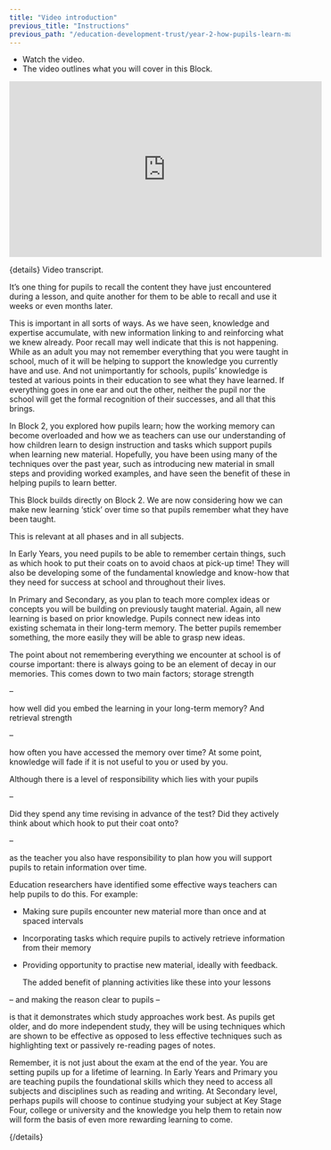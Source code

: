 ```yaml
---
title: "Video introduction"
previous_title: "Instructions"
previous_path: "/education-development-trust/year-2-how-pupils-learn-making-it-stick/intro-ect-instructions"
---
```


- Watch the video.
- The video outlines what you will cover in this Block.

<iframe width="560" height="315" src="https://www.youtube.com/embed/14VyqJ4vAsk" title="8.1b - Video introduction to the Block - YouTube" frameborder="0" allow="accelerometer; autoplay; clipboard-write; encrypted-media; gyroscope; picture-in-picture; web-share" allowfullscreen></iframe>

{details}
Video transcript.


  It’s one thing for pupils to recall the content they have just encountered
  during a lesson, and quite another for them to be able to recall and use it
  weeks or even months later.



  This is important in all sorts of ways. As we have seen, knowledge and
  expertise accumulate, with new information linking to and reinforcing what we
  knew already. Poor recall may well indicate that this is not happening. While
  as an adult you may not remember everything that you were taught in school,
  much of it will be helping to support the knowledge you currently have and
  use. And not unimportantly for schools, pupils’ knowledge is tested at various
  points in their education to see what they have learned. If everything goes in
  one ear and out the other, neither the pupil nor the school will get the
  formal recognition of their successes, and all that this brings.



  In Block 2, you explored how pupils learn; how the working memory can become
  overloaded and how we as teachers can use our understanding of how children
  learn to design instruction and tasks which support pupils when learning new
  material. Hopefully, you have been using many of the techniques over the past
  year, such as introducing new material in small steps and providing worked
  examples, and have seen the benefit of these in helping pupils to learn
  better. 



  This Block builds directly on Block 2. We are now considering how we can make
  new learning ‘stick’ over time so that pupils remember what they have been
  taught. 



  This is relevant at all phases and in all subjects.



  In Early Years, you need pupils to be able to remember certain things, such as
  which hook to put their coats on to avoid chaos at pick-up time! They will
  also be developing some of the fundamental knowledge and know-how that they
  need for success at school and throughout their lives.



  In Primary and Secondary, as you plan to teach more complex ideas or concepts
  you will be building on previously taught material. Again, all new learning is
  based on prior knowledge. Pupils connect new ideas into existing schemata in
  their long-term memory. The better pupils remember something, the more easily
  they will be able to grasp new ideas. 



  The point about not remembering everything we encounter at school is of course
  important: there is always going to be an element of decay in our memories.
  This comes down to two main factors; storage strength

– 

  how well did you embed the learning in your long-term memory? And retrieval
  strength

– 

  how often you have accessed the memory over time? At some point, knowledge
  will fade if it is not useful to you or used by you.



  Although there is a level of responsibility which lies with your pupils

–

  
  Did they spend any time revising in advance of the test? Did they actively
  think about which hook to put their coat onto?

– 

  as the teacher you also have responsibility to plan how you will support
  pupils to retain information over time. 



  Education researchers have identified some effective ways teachers can help
  pupils to do this. For example:

- Making sure pupils encounter new material more than once and at spaced intervals 
- Incorporating tasks which require pupils to actively retrieve information from their memory 
- Providing opportunity to practise new material, ideally with feedback.

  The added benefit of planning activities like these into your lessons

– 
and making the reason clear to pupils 
– 

  is that it demonstrates which study approaches work best. As pupils get older,
  and do more independent study, they will be using techniques which are shown
  to be effective as opposed to less effective techniques such as highlighting
  text or passively re-reading pages of notes. 



  Remember, it is not just about the exam at the end of the year. You are
  setting pupils up for a lifetime of learning. In Early Years and Primary you
  are teaching pupils the foundational skills which they need to access all
  subjects and disciplines such as reading and writing. At Secondary level,
  perhaps pupils will choose to continue studying your subject at Key Stage
  Four, college or university and the knowledge you help them to retain now will
  form the basis of even more rewarding learning to come.

 {/details}
